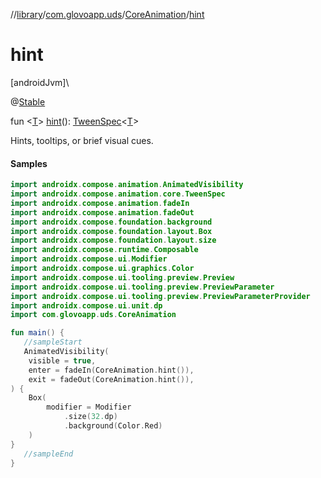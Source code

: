 //[library](../../../index.md)/[com.glovoapp.uds](../index.md)/[CoreAnimation](index.md)/[hint](hint.md)

# hint

[androidJvm]\

@[Stable](https://developer.android.com/reference/kotlin/androidx/compose/runtime/Stable.html)

fun &lt;[T](hint.md)&gt; [hint](hint.md)(): [TweenSpec](https://developer.android.com/reference/kotlin/androidx/compose/animation/core/TweenSpec.html)&lt;[T](hint.md)&gt;

Hints, tooltips, or brief visual cues.

#### Samples

```kotlin
import androidx.compose.animation.AnimatedVisibility
import androidx.compose.animation.core.TweenSpec
import androidx.compose.animation.fadeIn
import androidx.compose.animation.fadeOut
import androidx.compose.foundation.background
import androidx.compose.foundation.layout.Box
import androidx.compose.foundation.layout.size
import androidx.compose.runtime.Composable
import androidx.compose.ui.Modifier
import androidx.compose.ui.graphics.Color
import androidx.compose.ui.tooling.preview.Preview
import androidx.compose.ui.tooling.preview.PreviewParameter
import androidx.compose.ui.tooling.preview.PreviewParameterProvider
import androidx.compose.ui.unit.dp
import com.glovoapp.uds.CoreAnimation

fun main() { 
   //sampleStart 
   AnimatedVisibility(
    visible = true,
    enter = fadeIn(CoreAnimation.hint()),
    exit = fadeOut(CoreAnimation.hint()),
) {
    Box(
        modifier = Modifier
            .size(32.dp)
            .background(Color.Red)
    )
} 
   //sampleEnd
}
```
